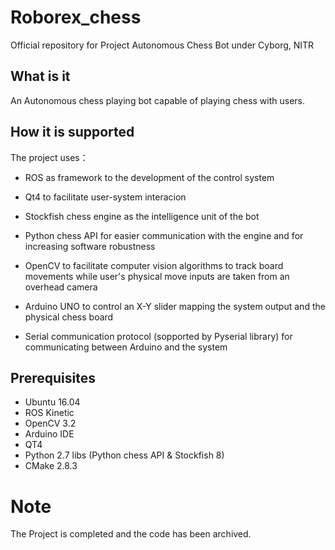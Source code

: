 # Roborex_chess
Official repository for Project Autonomous Chess Bot under Cyborg, NITR

## What is it

An Autonomous chess playing bot capable of playing chess with users.

## How it is supported

The project uses：

* ROS as framework to the development of the control system

* Qt4 to facilitate user-system interacion

* Stockfish chess engine as the intelligence unit of the bot

* Python chess API for easier communication with the engine and for increasing software robustness 

* OpenCV to facilitate computer vision algorithms to track board movements while user's physical move inputs are taken from an overhead camera

* Arduino UNO to control an X-Y slider mapping the system output and the physical chess board

* Serial communication protocol (sopported by Pyserial library) for communicating between Arduino and the system

## Prerequisites

* Ubuntu 16.04
* ROS Kinetic
* OpenCV 3.2
* Arduino IDE
* QT4
* Python 2.7 libs (Python chess API & Stockfish 8)
* CMake 2.8.3

# Note
The Project is completed and the code has been archived.
